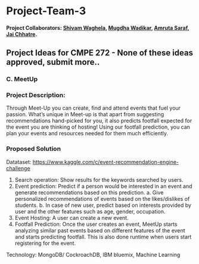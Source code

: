 # Project-Team-3

#### Project Collaborators: [Shivam Waghela](https://github.com/shivamwaghela), [Mugdha Wadikar](https://github.com/Mugdha001), [Amruta Saraf](https://github.com/amsaraf), [Jai Chhatre](https://github.com/c-jai).


## Project Ideas for CMPE 272 - None of these ideas approved, submit more..

### C. MeetUp
### Project Description:
Through Meet-Up you can create, find and attend events that fuel your passion. What’s unique in Meet-up is that apart from suggesting recommendations hand-picked for you, it also predicts footfall expected for the event you are thinking of hosting! Using our footfall prediction, you can plan your events and resources needed for them much efficiently.
### Proposed Solution
Datataset: https://www.kaggle.com/c/event-recommendation-engine-challenge

1. Search operation: Show results for the keywords searched by users.
2. Event prediction: Predict if a person would be interested in an event and generate recommendations based on this prediction.
   a. Give personalized recommendations of events based on the likes/dislikes of students.
   b. In case of new user, predict based on interests provided by user and the other features such as age, gender, occupation.
3. Event Hosting: A user can create a new event.
4. Footfall Prediction: Once the user creates an event, MeetUp starts analyzing similar past events based on different features of the event and starts predicting footfall. This is also done runtime when users start registering for the event.

Technology: MongoDB/ CockroachDB, IBM bluemix, Machine Learning









